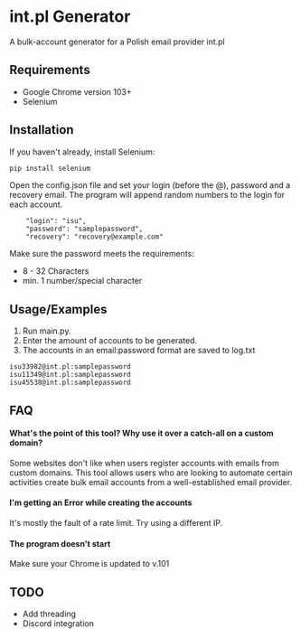 
# int.pl Generator

A bulk-account generator for a Polish email provider int.pl


## Requirements

- Google Chrome version 103+
- Selenium
## Installation

If you haven't already, install Selenium:

```bash
pip install selenium
```
Open the config.json file and set your login (before the @), password and a recovery email.
The program will append random numbers to the login for each account.

```
    "login": "isu",
    "password": "samplepassword",
    "recovery": "recovery@example.com"
```
Make sure the password meets the requirements:
- 8 - 32 Characters
- min. 1 number/special character

## Usage/Examples
1. Run main.py.
2. Enter the amount of accounts to be generated.
3. The accounts in an email:password format are saved to log.txt
```
isu33982@int.pl:samplepassword
isu11349@int.pl:samplepassword
isu45538@int.pl:samplepassword
```
## FAQ
#### What's the point of this tool? Why use it over a catch-all on a custom domain?
Some websites don't like when users register accounts with emails from custom domains. This tool allows users who are looking to automate certain activities create bulk email accounts from a well-established email provider.

#### I'm getting an Error while creating the accounts
It's mostly the fault of a rate limit. Try using a different IP.

#### The program doesn't start
Make sure your Chrome is updated to v.101




## TODO
- Add threading
- Discord integration